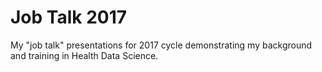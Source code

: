 # Job Talk 2017

My "job talk" presentations for 2017 cycle demonstrating my background and training in Health Data Science.
